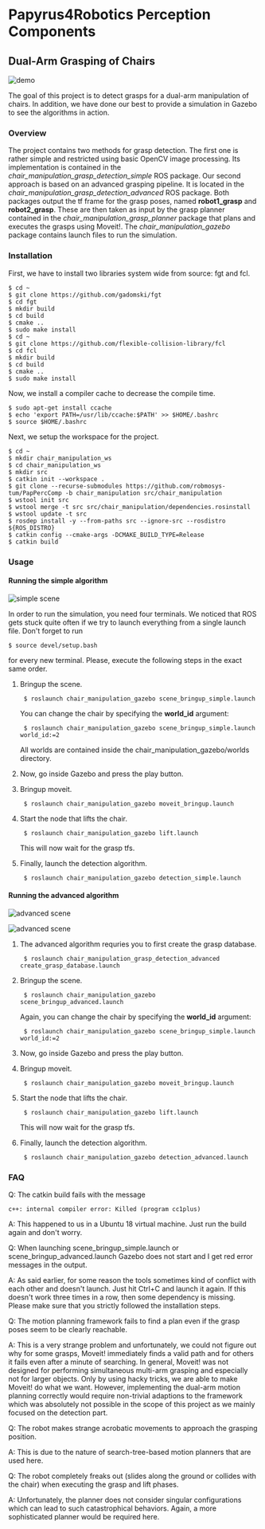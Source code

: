 # Papyrus4Robotics Perception Components

## Dual-Arm Grasping of Chairs

![demo](doc/demo.png)

The goal of this project is to detect grasps for a dual-arm manipulation of chairs.
In addition, we have done our best to provide a simulation in Gazebo to see the algorithms in action.

### Overview

The project contains two methods for grasp detection.
The first one is rather simple and restricted using basic OpenCV image processing.
Its implementation is contained in the *chair_manipulation_grasp_detection_simple* ROS package.
Our second approach is based on an advanced grasping pipeline.
It is located in the *chair_manipulation_grasp_detection_advanced* ROS package.
Both packages output the tf frame for the grasp poses, named **robot1_grasp** and **robot2_grasp**.
These are then taken as input by the grasp planner contained in the *chair_manipulation_grasp_planner* package that plans and executes the grasps using Moveit!.
The *chair_manipulation_gazebo* package contains launch files to run the simulation.

### Installation

First, we have to install two libraries system wide from source: fgt and fcl.

    $ cd ~
    $ git clone https://github.com/gadomski/fgt
    $ cd fgt
    $ mkdir build
    $ cd build
    $ cmake ..
    $ sudo make install
    $ cd ~
    $ git clone https://github.com/flexible-collision-library/fcl
    $ cd fcl
    $ mkdir build
    $ cd build
    $ cmake ..
    $ sudo make install

Now, we install a compiler cache to decrease the compile time.

    $ sudo apt-get install ccache
    $ echo 'export PATH=/usr/lib/ccache:$PATH' >> $HOME/.bashrc
    $ source $HOME/.bashrc 

Next, we setup the workspace for the project.

    $ cd ~
    $ mkdir chair_manipulation_ws
    $ cd chair_manipulation_ws
    $ mkdir src
    $ catkin init --workspace .
    $ git clone --recurse-submodules https://github.com/robmosys-tum/PapPercComp -b chair_manipulation src/chair_manipulation
    $ wstool init src
    $ wstool merge -t src src/chair_manipulation/dependencies.rosinstall
    $ wstool update -t src
    $ rosdep install -y --from-paths src --ignore-src --rosdistro ${ROS_DISTRO}
    $ catkin config --cmake-args -DCMAKE_BUILD_TYPE=Release 
    $ catkin build

### Usage

#### Running the simple algorithm

![simple scene](doc/simple_scene.png)

In order to run the simulation, you need four terminals.
We noticed that ROS gets stuck quite often if we try to launch everything from a single launch file.
Don't forget to run

    $ source devel/setup.bash

for every new terminal.
Please, execute the following steps in the exact same order.

1. Bringup the scene.

        $ roslaunch chair_manipulation_gazebo scene_bringup_simple.launch

    You can change the chair by specifying the **world_id** argument:

        $ roslaunch chair_manipulation_gazebo scene_bringup_simple.launch world_id:=2

    All worlds are contained inside the chair_manipulation_gazebo/worlds directory.

2. Now, go inside Gazebo and press the play button.

3. Bringup moveit.

        $ roslaunch chair_manipulation_gazebo moveit_bringup.launch

4. Start the node that lifts the chair.

        $ roslaunch chair_manipulation_gazebo lift.launch

    This will now wait for the grasp tfs.

5. Finally, launch the detection algorithm.

        $ roslaunch chair_manipulation_gazebo detection_simple.launch

#### Running the advanced algorithm

![advanced scene](doc/advanced_scene.png)

![advanced scene](doc/pipeline.png)

1. The advanced algorithm requries you to first create the grasp database.

        $ roslaunch chair_manipulation_grasp_detection_advanced create_grasp_database.launch

2. Bringup the scene.

        $ roslaunch chair_manipulation_gazebo scene_bringup_advanced.launch

    Again, you can change the chair by specifying the **world_id** argument:

        $ roslaunch chair_manipulation_gazebo scene_bringup_simple.launch world_id:=2

3. Now, go inside Gazebo and press the play button.

4. Bringup moveit.

        $ roslaunch chair_manipulation_gazebo moveit_bringup.launch

5. Start the node that lifts the chair.

        $ roslaunch chair_manipulation_gazebo lift.launch

    This will now wait for the grasp tfs.

6. Finally, launch the detection algorithm.

        $ roslaunch chair_manipulation_gazebo detection_advanced.launch

### FAQ

Q: The catkin build fails with the message

    c++: internal compiler error: Killed (program cc1plus)

A: This happened to us in a Ubuntu 18 virtual machine. Just run the build again and don't worry.

Q: When launching scene_bringup_simple.launch or scene_bringup_advanced.launch Gazebo does not start and I get red error messages in the output.

A: As said earlier, for some reason the tools sometimes kind of conflict with each other and doesn't launch. 
Just hit Ctrl+C and launch it again. If this doesn't work three times in a row, then some dependency is missing.
Please make sure that you strictly followed the installation steps.

Q: The motion planning framework fails to find a plan even if the grasp poses seem to be clearly reachable.

A: This is a very strange problem and unfortunately, we could not figure out why for some grasps, Moveit! immediately finds a valid path and for others it fails even after a minute of searching.
In general, Moveit! was not designed for performing simultaneous multi-arm grasping and especially not for larger objects.
Only by using hacky tricks, we are able to make Moveit! do what we want.
However, implementing the dual-arm motion planning correctly would require non-trivial adaptions to the framework which was absolutely not possible in the scope of this project as we mainly focused on the detection part.

Q: The robot makes strange acrobatic movements to approach the grasping position.

A: This is due to the nature of search-tree-based motion planners that are used here.

Q: The robot completely freaks out (slides along the ground or collides with the chair) when executing the grasp and lift phases.

A: Unfortunately, the planner does not consider singular configurations which can lead to such catastrophical behaviors. Again, a more sophisticated planner would be required here.